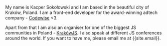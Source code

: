 My name is Kacper Sokołowski and I am based in the beautiful city of Kraków, Poland. I am a front-end developer for the award-winning adtech company - [Codewise][codewise] <3. 

Apart from that I am also an organiser for one of the biggest JS communities in Poland - [KrakówJS][krakow-js]. I also speak at different JS conferences around the world. If you want to have me, please email me at {{site.email}}. 

[codewise]: https://codewise.com
[krakow-js]: https://www.meetup.com/KrakowJS/